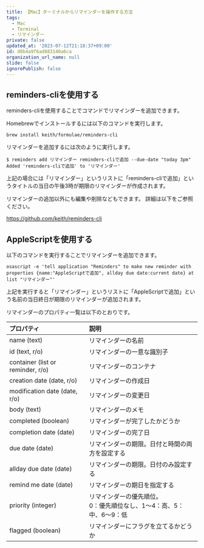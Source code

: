 ```yaml
---
title: 【Mac】ターミナルからリマインダーを操作する方法
tags:
  - Mac
  - Terminal
  - リマインダー
private: false
updated_at: '2023-07-12T21:18:37+09:00'
id: d8b4a9f6ad883140a6ca
organization_url_name: null
slide: false
ignorePublish: false
---
```


## reminders-cliを使用する

reminders-cliを使用することでコマンドでリマインダーを追加できます。

Homebrewでインストールするには以下のコマンドを実行します。

```terminal
brew install keith/formulae/reminders-cli
```

リマインダーを追加するには次のように実行します。

```terminal
$ reminders add リマインダー reminders-cliで追加 --due-date "today 3pm"
Added 'reminders-cliで追加' to 'リマインダー'
```

上記の場合には「リマインダー」というリストに「reminders-cliで追加」というタイトルの当日の午後3時が期限のリマインダーが作成されます。

リマインダーの追加以外にも編集や削除などもできます。
詳細は以下をご参照ください。

https://github.com/keith/reminders-cli


## AppleScriptを使用する

以下のコマンドを実行することでリマインダーを追加できます。

```terminal
osascript -e 'tell application "Reminders" to make new reminder with properties {name:"AppleScriptで追加", allday due date:current date} at list "リマインダー"'
```

上記を実行すると「リマインダー」というリストに「AppleScriptで追加」という名前の当日終日が期限のリマインダーが追加されます。

リマインダーのプロパティ一覧は以下のとおりです。

| プロパティ | 説明 |
|:-|:-|
| name (text)  |リマインダーの名前 |
| id (text, r/o)  |  リマインダーの一意な識別子 |
| container (list or reminder, r/o)  |  リマインダーのコンテナ |
| creation date (date, r/o)  | リマインダーの作成日  |
| modification date (date, r/o)  |  リマインダーの変更日 |
| body (text)  |  リマインダーのメモ |
| completed (boolean)  |  リマインダーが完了したかどうか |
|  completion date (date) | リマインダーの完了日  |
| due date (date)   | リマインダーの期限。日付と時間の両方を設定する  |
| allday due date (date)  |  リマインダーの期限。日付のみ設定する |
| remind me date (date) | リマインダーの期日を指定する |
| priority (integer)  | リマインダーの優先順位。<br>0：優先順位なし、1〜4：高、5：中、6〜9：低 |
| flagged (boolean) |リマインダーにフラグを立てるかどうか |
